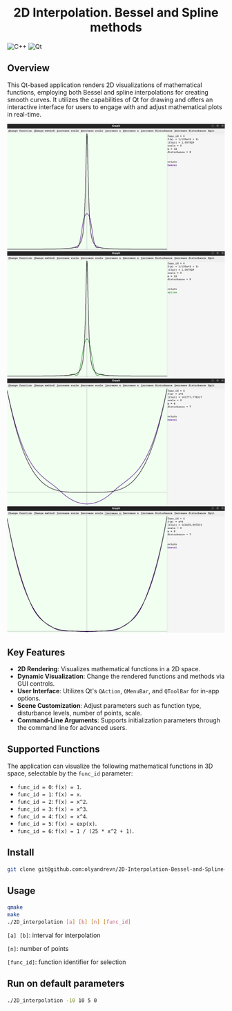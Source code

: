 <h1 align="center">2D Interpolation. Bessel and Spline methods</h1>
<p>
</p>

![C++](https://img.shields.io/badge/c++-%2300599C.svg?style=for-the-badge&logo=c%2B%2B&logoColor=white)
![Qt](https://img.shields.io/badge/Qt-%23217346.svg?style=for-the-badge&logo=Qt&logoColor=white)

## Overview
This Qt-based application renders 2D visualizations of mathematical functions, employing both Bessel and spline interpolations for creating smooth curves. It utilizes the capabilities of Qt for drawing and offers an interactive interface for users to engage with and adjust mathematical plots in real-time.


<img src="img/Screenshot from 2023-11-08 14-34-43.png" width="595"/> <img src="img/Screenshot from 2023-11-08 14-35-43.png" width="595"/> 
<img src="img/Screenshot from 2023-11-08 14-37-49.png" width="595"/> <img src="img/Screenshot from 2023-11-08 14-38-03.png" width="595"/> 


## Key Features
- **2D Rendering**: Visualizes mathematical functions in a 2D space.
- **Dynamic Visualization**: Change the rendered functions and methods via GUI controls.
- **User Interface**: Utilizes Qt's `QAction`, `QMenuBar`, and `QToolBar` for in-app options.
- **Scene Customization**: Adjust parameters such as function type, disturbance levels, number of points, scale.
- **Command-Line Arguments**: Supports initialization parameters through the command line for advanced users.

## Supported Functions

The application can visualize the following mathematical functions in 3D space, selectable by the `func_id` parameter:

- `func_id = 0`: `f(x) = 1`.
- `func_id = 1`: `f(x) = x`.
- `func_id = 2`: `f(x) = x^2`.
- `func_id = 3`: `f(x) = x^3`.
- `func_id = 4`: `f(x) = x^4`.
- `func_id = 5`: `f(x) = exp(x)`.
- `func_id = 6`: `f(x) = 1 / (25 * x^2 + 1)`.

  
## Install

```sh
git clone git@github.com:olyandrevn/2D-Interpolation-Bessel-and-Spline-methods.git
```

## Usage

```sh
qmake
make
./2D_interpolation [a] [b] [n] [func_id]
```

```[a] [b]```: interval for interpolation

```[n]```: number of points

```[func_id]```: function identifier for selection



## Run on default parameters

```sh
./2D_interpolation -10 10 5 0
```
